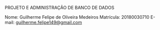 PROJETO E ADMINISTRAÇÃO DE BANCO DE DADOS

Nome: Guilherme Felipe de Oliveira Medeiros
Matrícula: 20180030710
E-mail: guilherme.felipe149@gmail.com
